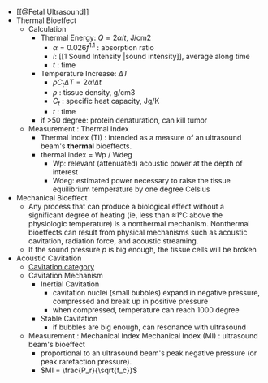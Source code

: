 - [[@Fetal Ultrasound]]
- Thermal Bioeffect
	- Calculation
		- Thermal Energy: $Q=2\alpha I t$, J/cm2
			- $\alpha = 0.026f^{1.1}$ : absorption ratio
			- $I$: [[1 Sound Intensity |sound intensity]], average along time
			- $t$ : time
		- Temperature Increase: $\Delta T$
			- $\rho C_t \Delta T = 2 \alpha I \Delta t$
			- $\rho$ : tissue density, g/cm3
			- $C_t$ : specific heat capacity, Jg/K
			- $t$ : time
		- if >50 degree: protein denaturation, can kill tumor
	- Measurement : Thermal Index
		- Thermal Index (TI) : intended as a measure of an ultrasound beam's **thermal** bioeffects.
		- thermal index = Wp / Wdeg
			- Wp: relevant (attenuated) acoustic power at the depth of interest
			- Wdeg: estimated power necessary to raise the tissue equilibrium temperature by one degree Celsius
- Mechanical Bioeffect
	- Any process that can produce a biological effect without a significant degree of heating (ie, less than ≈1°C above the physiologic temperature) is a nonthermal mechanism. Nonthermal bioeffects can result from physical mechanisms such as acoustic cavitation, radiation force, and acoustic streaming.
	- If the sound pressure $p$ is big enough,  the tissue cells will be broken
- Acoustic Cavitation
	- [Cavitation category](((6327bde9-1db0-47bb-9c8c-b01dab993153)))
	- Cavitation Mechanism
		- Inertial Cavitation
			- cavitation nuclei (small bubbles) expand in negative pressure, compressed and break up in positive pressure
			- when compressed, temperature can reach 1000 degree
		- Stable Cavitation
			- if bubbles are big enough, can resonance with ultrasound
	- Measurement : Mechanical Index
	  Mechanical Index (MI) : ultrasound beam's bioeffect
		- proportional to an ultrasound beam's peak negative pressure (or peak rarefaction pressure).
		- $MI = \frac{P_r}{\sqrt{f_c}}$